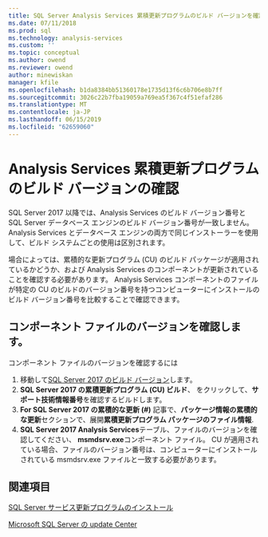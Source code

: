 ```yaml
---
title: SQL Server Analysis Services 累積更新プログラムのビルド バージョンを確認します |。Microsoft Docs
ms.date: 07/11/2018
ms.prod: sql
ms.technology: analysis-services
ms.custom: ''
ms.topic: conceptual
ms.author: owend
ms.reviewer: owend
author: minewiskan
manager: kfile
ms.openlocfilehash: b1da8384bb51360178e1735d13f6c6b706e8b7ff
ms.sourcegitcommit: 3026c22b7fba19059a769ea5f367c4f51efaf286
ms.translationtype: MT
ms.contentlocale: ja-JP
ms.lasthandoff: 06/15/2019
ms.locfileid: "62659060"
---
```

# <a name="verify-analysis-services-cumulative-update-build-version"></a>Analysis Services 累積更新プログラムのビルド バージョンの確認

SQL Server 2017 以降では、Analysis Services のビルド バージョン番号と SQL Server データベース エンジンのビルド バージョン番号が一致しません。 Analysis Services とデータベース エンジンの両方で同じインストーラーを使用して、ビルド システムごとの使用は区別されます。

 場合によっては、累積的な更新プログラム (CU) のビルド パッケージが適用されているかどうか、および Analysis Services のコンポーネントが更新されていることを確認する必要があります。 Analysis Services コンポーネントのファイルが特定の CU のビルドのバージョン番号を持つコンピューターにインストールのビルド バージョン番号を比較することで確認できます。

## <a name="verify-component-file-version"></a>コンポーネント ファイルのバージョンを確認します。

コンポーネント ファイルのバージョンを確認するには 

1. 移動して[SQL Server 2017 のビルド バージョン](https://support.microsoft.com/help/4047329)します。 
2. **SQL Server 2017 の累積更新プログラム (CU) ビルド**、 をクリックして、**サポート技術情報番号**を確認するビルドします。
3. **For SQL Server 2017 の累積的な更新 (#)** 記事で、**パッケージ情報の累積的な更新**セクションで、展開**累積更新プログラム パッケージのファイル情報**.
4. **SQL Server 2017 Analysis Services**テーブル、ファイルのバージョンを確認してください、 **msmdsrv.exe**コンポーネント ファイル。 CU が適用されている場合、ファイルのバージョン番号は、コンピューターにインストールされている msmdsrv.exe ファイルと一致する必要があります。

## <a name="see-also"></a>関連項目  

[SQL Server サービス更新プログラムのインストール](../../database-engine/install-windows/install-sql-server-servicing-updates.md)  

[Microsoft SQL Server の update Center](https://msdn.microsoft.com/library/ff803383.aspx)
  
  
